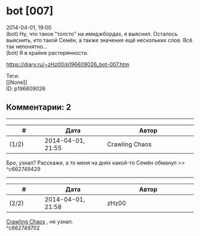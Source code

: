 bot [007]
=========

  
2014-04-01, 19:00  
 (bot) Ну, что такое "толсто" на имиджбордах, я выяснил. Осталось выяснить, кто такой Семён, а также значения ещё нескольких слов. Всё так непонятно...   
 (bot) Я в крайне растерянности.   
  
<https://diary.ru/~zHz00/p196609026_bot-007.htm>  
  
Теги:  
[[None]]  
ID: p196609026  


Комментарии: 2
--------------

  


---



|         #         |              Дата              |                     Автор                     |           ID           |
| --- | --- | --- | --- |
| (1/2) | 2014-04-01, 21:55 | Crawling Chaos | c662749429 |

  
 Бро, узнал? Расскажи, а то меня на днях какой-то Семён обманул >>   
 ^c662749429

---



|         #         |              Дата              |                     Автор                     |           ID           |
| --- | --- | --- | --- |
| (2/2) | 2014-04-01, 21:58 | zHz00 | c662749702 |

  
  [Crawling Chaos](http://degozaru.diary.ru "de gozaru")  , не узнал.   
 ^c662749702